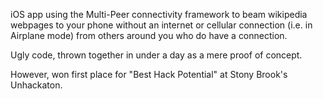 iOS app using the Multi-Peer connectivity framework to beam wikipedia webpages to your phone without an internet or cellular connection (i.e. in Airplane mode) from others around you who do have a connection.

Ugly code, thrown together in under a day as a mere proof of concept.

However, won first place for "Best Hack Potential" at Stony Brook's Unhackaton.
